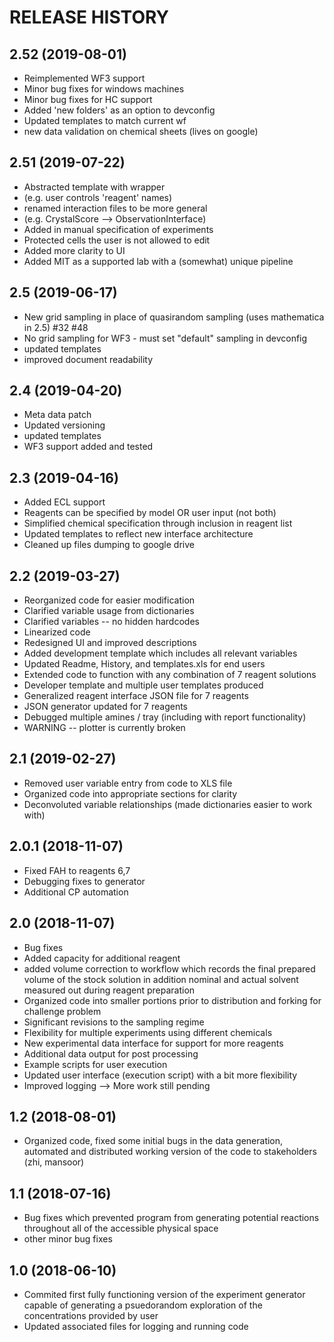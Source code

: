 RELEASE HISTORY
===============

2.52 (2019-08-01)
-----------------------------
  * Reimplemented WF3 support
  * Minor bug fixes for windows machines
  * Minor bug fixes for HC support
  * Added 'new folders' as an option to devconfig
  * Updated templates to match current wf
  * new data validation on chemical sheets (lives on google)

2.51 (2019-07-22)
-----------------------------
  * Abstracted template with wrapper
  * (e.g. user controls 'reagent' names)
  * renamed interaction files to be more general
  * (e.g. CrystalScore --> ObservationInterface)
  * Added in manual specification of experiments
  * Protected cells the user is not allowed to edit
  * Added more clarity to UI
  * Added MIT as a supported lab with a (somewhat) unique pipeline

2.5 (2019-06-17)
-----------------------------
  * New grid sampling in place of quasirandom sampling (uses mathematica in 2.5) #32 #48
  * No grid sampling for WF3 - must set "default" sampling in devconfig 
  * updated templates
  * improved document readability

2.4 (2019-04-20)
----------------------------
  * Meta data patch
  * Updated versioning 
  * updated templates
  * WF3 support added and tested

2.3 (2019-04-16)
----------------------------
  * Added ECL support
  * Reagents can be specified by model OR user input (not both)
  * Simplified chemical specification through inclusion in reagent list
  * Updated templates to reflect new interface architecture 
  * Cleaned up files dumping to google drive

2.2 (2019-03-27)
----------------------------
  * Reorganized code for easier modification
  * Clarified variable usage from dictionaries
  * Clarified variables -- no hidden hardcodes
  * Linearized code
  * Redesigned UI and improved descriptions
  * Added development template which includes all relevant variables
  * Updated Readme, History, and templates.xls for end users
  * Extended code to function with any combination of 7 reagent solutions
  * Developer template and multiple user templates produced
  * Generalized reagent interface JSON file for 7 reagents
  * JSON generator updated for 7 reagents
  * Debugged multiple amines / tray (including with report functionality)
  * WARNING -- plotter is currently broken

2.1 (2019-02-27)
----------------------------
  * Removed user variable entry from code to XLS file
  * Organized code into appropriate sections for clarity
  * Deconvoluted variable relationships (made dictionaries easier to work with)

2.0.1 (2018-11-07)
---------------------------
  * Fixed FAH to reagents 6,7
  * Debugging fixes to generator
  * Additional CP automation

2.0 (2018-11-07)
---------------------------
  * Bug fixes
  * Added capacity for additional reagent
  * added volume correction to workflow which records the final prepared volume of the stock solution in addition nominal and actual solvent measured out during reagent preparation
  * Organized code into smaller portions prior to distribution and forking for challenge problem
  * Significant revisions to the sampling regime
  * Flexibility for multiple experiments using different chemicals
  * New experimental data interface for support for more reagents
  * Additional data output for post processing
  * Example scripts for user execution
  * Updated user interface (execution script) with a bit more flexibility
  * Improved logging --> More work still pending

1.2 (2018-08-01)
--------------------------
  * Organized code, fixed some initial bugs in the data generation, automated and distributed working version of the code to stakeholders (zhi, mansoor)

1.1 (2018-07-16)
----------------
  * Bug fixes which prevented program from generating potential reactions throughout all of the accessible physical space
  * other minor bug fixes

1.0 (2018-06-10)
----------------
  * Commited first fully functioning version of the experiment generator capable of generating a psuedorandom exploration of the concentrations provided by user
  * Updated associated files for logging and running code
